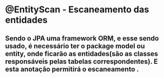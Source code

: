 # @EntityScan - Escaneamento das entidades
## Sendo o JPA uma framework ORM, e esse sendo usado, é necessário ter o package model ou entity, onde ficarão as entidades(são as classes responsáveis pelas tabelas correspondentes). E esta anotação permitirá o escaneamento .
